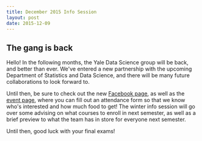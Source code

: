```yaml
---
title: December 2015 Info Session
layout: post
date: 2015-12-09
---
```


## The gang is back

Hello! In the following months, the Yale Data Science group will be back, and better than ever. We've entered
a new partnership with the upcoming Department of Statistics and Data Science, and there will be many
future collaborations to look forward to.

Until then, be sure to check out the new [Facebook page](https://facebook.com/YaleDataScience), as well as
the [event page](https://www.facebook.com/events/524410961054701/), where you can fill out an attendance form so that we know who's interested and how much food to get! The winter info session will go over some advising on
what courses to enroll in next semester, as well as a brief preview to what the team has in store for everyone
next semester.

Until then, good luck with your final exams!

